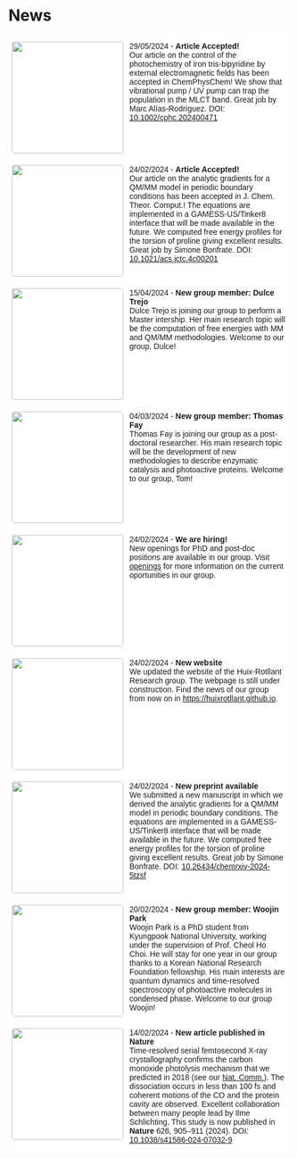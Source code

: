 

<html>
<style>
.page-header {
  color: #000;
  text-align: center;
  background-color: $header-bg-color;
  background-image: url("./images/header.png");
  background-repeat: no-repeat;
  background-size: cover;
  margin: 0 auto;

}
  .btn {
    color: #000;
    border-color: #000; 
    background-color: #fff;
  } 

  .btn:hover {
    color: #000;
    text-decoration: none;
    border-color: #000;
    background-color: #7c940ea1;
  }
    .tg  {border-collapse:collapse;border-spacing:0;}
.tg td{border-color:black;border-style:solid;border-width:1px;font-family:Arial, sans-serif;font-size:14px;
  overflow:hidden;padding:10px 5px;word-break:normal;}
.tg th{border-color:black;border-style:solid;border-width:1px;font-family:Arial, sans-serif;font-size:14px;
  font-weight:normal;overflow:hidden;padding:10px 5px;word-break:normal;}
.tg .tg-oe15{background-color:#ffffff;border-color:#ffffff;text-align:left;vertical-align:top}
</style>
<body>

<h1> News </h1>

<table class="tg">


<tr>
  <td class="tg-oe15" width="25%">
  <center>
  <a href="http://dx.doi.org/10.1002/cphc.202400471" target="_blank"><image src="./images/control.png" position="center" style="border-radius: 4px; width: 200px"/></a>
  </center>
  </td>
  <td class="tg-oe15">
   29/05/2024 - <b>Article Accepted!</b> <br>
 Our article on the control of the photochemistry of iron tris-bipyridine by external electromagnetic fields has been accepted in ChemPhysChem! We show that vibrational pump / UV pump can trap the population in the MLCT band. Great job by Marc Alías-Rodríguez. DOI: <a href="http://dx.doi.org/10.1002/cphc.202400471" target="_blank">10.1002/cphc.202400471</a>
  </td>
</tr>

<tr>
  <td class="tg-oe15" width="25%">
  <center>
  <a href="http://dx.doi.org/10.1021/acs.jctc.4c00201" target="_blank"><image src="./images/preprint240224.png" position="center" style="border-radius: 4px; width: 200px"/></a>
  </center>
  </td>
  <td class="tg-oe15">
   24/02/2024 - <b>Article Accepted!</b> <br>
 Our article on the analytic gradients for a QM/MM model in periodic boundary conditions has been accepted in J. Chem. Theor. Comput.! The equations are implemented in a GAMESS-US/Tinker8 interface that will be made available in the future. We computed free energy profiles for the torsion of proline giving excellent results. Great job by Simone Bonfrate. DOI: <a href="http://dx.doi.org/10.1021/acs.jctc.4c00201" target="_blank">10.1021/acs.jctc.4c00201</a>
  </td>
</tr>

<tr>
  <td class="tg-oe15" width="25%">
  <center>
  <image src="./images/dulce.jpeg" position="center" style="border-radius: 4px; width: 200px"/>
  </center>
  </td>
  <td class="tg-oe15">
   15/04/2024 - <b>New group member: Dulce Trejo</b> <br>
   Dulce Trejo is joining our group to perform a Master intership. Her main research topic will be the computation of free energies with MM and QM/MM methodologies. Welcome to our group, Dulce!
  </td>
</tr> 
<tr>
  <td class="tg-oe15" width="25%">
  <center>
  <image src="./images/thomas.jpeg" position="center" style="border-radius: 4px; width: 200px"/>
  </center>
  </td>
  <td class="tg-oe15">
   04/03/2024 - <b>New group member: Thomas Fay</b> <br>
   Thomas Fay is joining our group as a post-doctoral researcher. His main research topic will be the development of new methodologies to describe enzymatic catalysis and photoactive proteins. Welcome to our group, Tom!
  </td>
</tr> 
<tr>
  <td class="tg-oe15" width="25%">
  <center>
  <image src="./images/hiring.png" position="center" style="border-radius: 4px; width: 200px"/>
  </center>
  </td>
  <td class="tg-oe15">
   24/02/2024 - <b>We are hiring!</b> <br>
   New openings for PhD and post-doc positions are available in our group. Visit <a href="https://huixrotllant.github.io/openings.html" target="_blank">openings</a> for more information on the current oportunities in our group.
  </td>
</tr> 
<tr>
  <td class="tg-oe15" width="25%">
  <center>
  <a href="https://huixrotllant.github.io"><image src="./images/relooking.png" position="center" style="border-radius: 4px; width: 200px"/></a>
  </center>
  </td>
  <td class="tg-oe15">
   24/02/2024 - <b>New website</b> <br>
  We updated the website of the Huix-Rotllant Research group. The webpage is still under construction. Find the news of our group from now on in <a href="https://huixrotllant.github.io">https://huixrotllant.github.io</a>.
  </td>
</tr>
<tr>
  <td class="tg-oe15" width="25%">
  <center>
  <a href="http://dx.doi.org/10.26434/chemrxiv-2024-5tzsf" target="_blank"><image src="./images/preprint240224.png" position="center" style="border-radius: 4px; width: 200px"/></a>
  </center>
  </td>
  <td class="tg-oe15">
   24/02/2024 - <b>New preprint available</b> <br>
  We submitted a new manuscript in which we derived the analytic gradients for a QM/MM model in periodic boundary conditions. The equations are implemented in a GAMESS-US/Tinker8 interface that will be made available in the future. We computed free energy profiles for the torsion of proline giving excellent results. Great job by Simone Bonfrate. DOI: <a href="http://dx.doi.org/10.26434/chemrxiv-2024-5tzsf" target="_blank">10.26434/chemrxiv-2024-5tzsf</a>
  </td>
</tr>
<tr>
  <td class="tg-oe15" width="25%">
  <center>
  <image src="./images/woojin.jpeg" position="center" style="border-radius: 4px; width: 200px"/>
  </center>
  </td>
  <td class="tg-oe15">
   20/02/2024 - <b>New group member: Woojin Park</b> <br>
   Woojin Park is a PhD student from Kyungpook National University, working under the supervision of Prof. Cheol Ho Choi. He will stay for one year in our group thanks to a Korean National Research Foundation fellowship. His main interests are quantum dynamics and time-resolved spectroscopy of photoactive molecules in condensed phase. Welcome to our group Woojin!
  </td>
</tr>
<tr>
  <td class="tg-oe15" width="25%">
  <center>
  <a href="http://dx.doi.org/10.1038/s41586-024-07032-9" target="_blank"><image src="./images/nature.png" position="center" style="border-radius: 4px; width: 200px"/></a>
  </center>
  </td>
  <td class="tg-oe15">
   14/02/2024 - <b>New article published in Nature</b> <br>
   Time-resolved serial femtosecond X-ray crystallography confirms the carbon monoxide photolysis mechanism that we predicted in 2018 (see our <a href="http://dx.doi.org/10.1038/s41467-018-06615-1" target="_blank">Nat. Comm.</a>). The dissociation occurs in less than 100 fs and coherent motions of the CO and the protein cavity are observed. Excellent collaboration between many people lead by Ilme Schlichting. This study is now published in <b>Nature</b> 626, 905–911 (2024). DOI: <a href="http://dx.doi.org/10.1038/s41586-024-07032-9" target="_blank">10.1038/s41586-024-07032-9</a>
  </td>
</tr>
</table>
</body>
</html>
